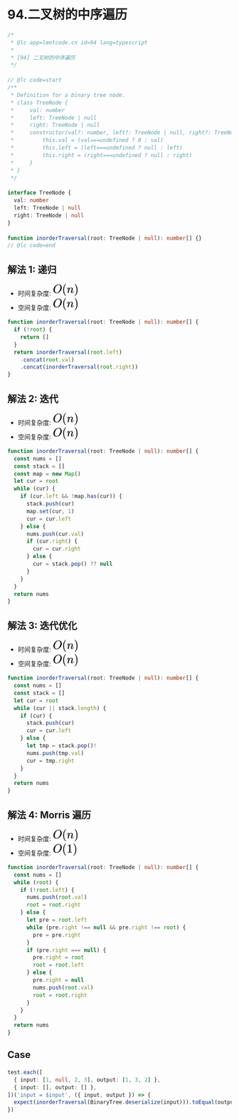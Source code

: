# 94.二叉树的中序遍历

```ts
/*
 * @lc app=leetcode.cn id=94 lang=typescript
 *
 * [94] 二叉树的中序遍历
 */

// @lc code=start
/**
 * Definition for a binary tree node.
 * class TreeNode {
 *     val: number
 *     left: TreeNode | null
 *     right: TreeNode | null
 *     constructor(val?: number, left?: TreeNode | null, right?: TreeNode | null) {
 *         this.val = (val===undefined ? 0 : val)
 *         this.left = (left===undefined ? null : left)
 *         this.right = (right===undefined ? null : right)
 *     }
 * }
 */

interface TreeNode {
  val: number
  left: TreeNode | null
  right: TreeNode | null
}

function inorderTraversal(root: TreeNode | null): number[] {}
// @lc code=end
```

## 解法 1: 递归

- 时间复杂度: <!-- $O(n)$ --> <img style="transform: translateY(0.1em); background: white;" src="./svg/o-n.svg" alt="O(n)">
- 空间复杂度: <!-- $O(n)$ --> <img style="transform: translateY(0.1em); background: white;" src="./svg/o-n.svg" alt="O(n)">

```ts
function inorderTraversal(root: TreeNode | null): number[] {
  if (!root) {
    return []
  }
  return inorderTraversal(root.left)
    .concat(root.val)
    .concat(inorderTraversal(root.right))
}
```

## 解法 2: 迭代

- 时间复杂度: <!-- $O(n)$ --> <img style="transform: translateY(0.1em); background: white;" src="./svg/o-n.svg" alt="O(n)">
- 空间复杂度: <!-- $O(n)$ --> <img style="transform: translateY(0.1em); background: white;" src="./svg/o-n.svg" alt="O(n)">

```ts
function inorderTraversal(root: TreeNode | null): number[] {
  const nums = []
  const stack = []
  const map = new Map()
  let cur = root
  while (cur) {
    if (cur.left && !map.has(cur)) {
      stack.push(cur)
      map.set(cur, 1)
      cur = cur.left
    } else {
      nums.push(cur.val)
      if (cur.right) {
        cur = cur.right
      } else {
        cur = stack.pop() ?? null
      }
    }
  }
  return nums
}
```

## 解法 3: 迭代优化

- 时间复杂度: <!-- $O(n)$ --> <img style="transform: translateY(0.1em); background: white;" src="./svg/o-n.svg" alt="O(n)">
- 空间复杂度: <!-- $O(n)$ --> <img style="transform: translateY(0.1em); background: white;" src="./svg/o-n.svg" alt="O(n)">

```ts
function inorderTraversal(root: TreeNode | null): number[] {
  const nums = []
  const stack = []
  let cur = root
  while (cur || stack.length) {
    if (cur) {
      stack.push(cur)
      cur = cur.left
    } else {
      let tmp = stack.pop()!
      nums.push(tmp.val)
      cur = tmp.right
    }
  }
  return nums
}
```

## 解法 4: Morris 遍历

- 时间复杂度: <!-- $O(n)$ --> <img style="transform: translateY(0.1em); background: white;" src="./svg/o-n.svg" alt="O(n)">
- 空间复杂度: <!-- $O(1)$ --> <img style="transform: translateY(0.1em); background: white;" src="./svg/o-1.svg" alt="O(1)">

```ts
function inorderTraversal(root: TreeNode | null): number[] {
  const nums = []
  while (root) {
    if (!root.left) {
      nums.push(root.val)
      root = root.right
    } else {
      let pre = root.left
      while (pre.right !== null && pre.right !== root) {
        pre = pre.right
      }
      if (pre.right === null) {
        pre.right = root
        root = root.left
      } else {
        pre.right = null
        nums.push(root.val)
        root = root.right
      }
    }
  }
  return nums
}
```

## Case

```ts
test.each([
  { input: [1, null, 2, 3], output: [1, 3, 2] },
  { input: [], output: [] },
])('input = $input', ({ input, output }) => {
  expect(inorderTraversal(BinaryTree.deserialize(input))).toEqual(output)
})
```
